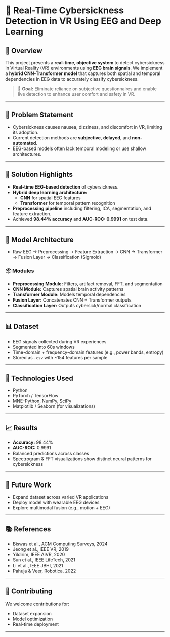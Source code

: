 # 🧠 Real-Time Cybersickness Detection in VR Using EEG and Deep Learning

## 📌 Overview
This project presents a **real-time, objective system** to detect cybersickness in Virtual Reality (VR) environments using **EEG brain signals**. We implement a **hybrid CNN-Transformer model** that captures both spatial and temporal dependencies in EEG data to accurately classify cybersickness.

> 🎯 **Goal:** Eliminate reliance on subjective questionnaires and enable live detection to enhance user comfort and safety in VR.

---

## 🧪 Problem Statement
- Cybersickness causes nausea, dizziness, and discomfort in VR, limiting its adoption.
- Current detection methods are **subjective**, **delayed**, and **non-automated**.
- EEG-based models often lack temporal modeling or use shallow architectures.

---

## 🚀 Solution Highlights
- **Real-time EEG-based detection** of cybersickness.
- **Hybrid deep learning architecture:**
  - **CNN** for spatial EEG features  
  - **Transformer** for temporal pattern recognition  
- **Preprocessing pipeline** including filtering, ICA, segmentation, and feature extraction.
- Achieved **98.44% accuracy** and **AUC-ROC: 0.9991** on test data.

---

## 🧠 Model Architecture
- Raw EEG → Preprocessing → Feature Extraction → CNN → Transformer → Fusion Layer → Classification (Sigmoid)


### 📦 Modules
- **Preprocessing Module:** Filters, artifact removal, FFT, and segmentation  
- **CNN Module:** Captures spatial brain activity patterns  
- **Transformer Module:** Models temporal dependencies  
- **Fusion Layer:** Concatenates CNN + Transformer outputs  
- **Classification Layer:** Outputs cybersick/normal classification

---

## 📊 Dataset
- EEG signals collected during VR experiences  
- Segmented into 60s windows  
- Time-domain + frequency-domain features (e.g., power bands, entropy)  
- Stored as `.csv` with ~154 features per sample  

---

## 🔧 Technologies Used
- Python  
- PyTorch / TensorFlow  
- MNE-Python, NumPy, SciPy  
- Matplotlib / Seaborn (for visualizations)

---

## 📈 Results
- **Accuracy:** 98.44%  
- **AUC-ROC:** 0.9991  
- Balanced predictions across classes  
- Spectrogram & FFT visualizations show distinct neural patterns for cybersickness  

---

## 📍 Future Work
- Expand dataset across varied VR applications  
- Deploy model with wearable EEG devices  
- Explore multimodal fusion (e.g., motion + EEG)

---

## 📚 References
- Biswas et al., ACM Computing Surveys, 2024  
- Jeong et al., IEEE VR, 2019  
- Yildirim, IEEE AIVR, 2020  
- Sun et al., IEEE LifeTech, 2021  
- Li et al., IEEE JBHI, 2021  
- Pahuja & Veer, Robotica, 2022  

---

## 🤝 Contributing
We welcome contributions for:
- Dataset expansion  
- Model optimization  
- Real-time deployment  

---
